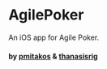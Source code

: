 # AgilePoker
An iOS app for Agile Poker.

#### by [pmitakos](https://github.com/pmitakos) & [thanasisrig](https://github.com/thanasisrig)
